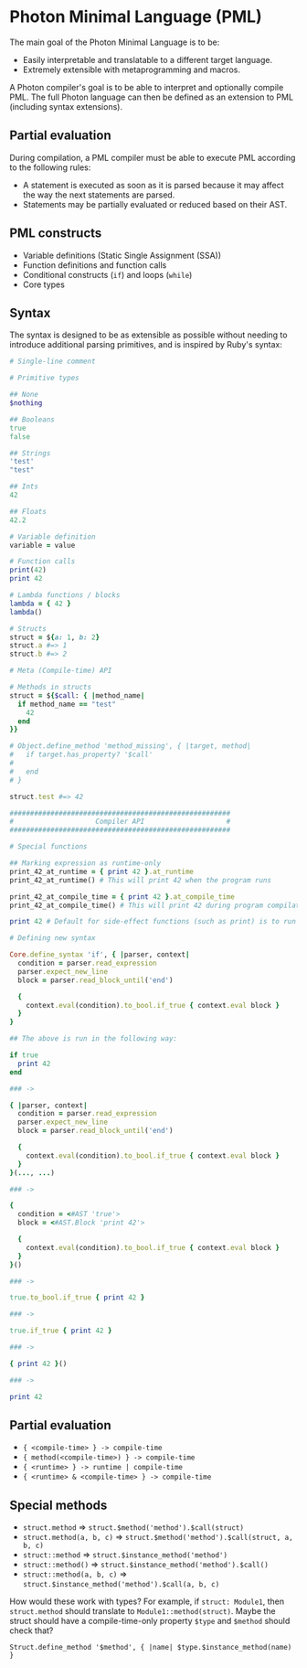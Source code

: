 # Photon Minimal Language (PML)

The main goal of the Photon Minimal Language is to be:

- Easily interpretable and translatable to a different target language.
- Extremely extensible with metaprogramming and macros.

A Photon compiler's goal is to be able to interpret and optionally compile PML. The full Photon language can then be defined as an extension to PML (including syntax extensions).

## Partial evaluation

During compilation, a PML compiler must be able to execute PML according to the following rules:

- A statement is executed as soon as it is parsed because it may affect the way the next statements are parsed.
- Statements may be partially evaluated or reduced based on their AST.

## PML constructs

- Variable definitions (Static Single Assignment (SSA))
- Function definitions and function calls
- Conditional constructs (`if`) and loops (`while`)
- Core types

## Syntax

The syntax is designed to be as extensible as possible without needing to introduce additional parsing primitives, and is inspired by Ruby's syntax:

```ruby
# Single-line comment

# Primitive types

## None
$nothing

## Booleans
true
false

## Strings
'test'
"test"

## Ints
42

## Floats
42.2

# Variable definition
variable = value

# Function calls
print(42)
print 42

# Lambda functions / blocks
lambda = { 42 }
lambda()

# Structs
struct = ${a: 1, b: 2}
struct.a #=> 1
struct.b #=> 2

# Meta (Compile-time) API

# Methods in structs
struct = ${$call: { |method_name|
  if method_name == "test"
    42
  end
}}

# Object.define_method 'method_missing', { |target, method|
#   if target.has_property? '$call'
#
#   end
# }

struct.test #=> 42

######################################################
#                    Compiler API                    #
######################################################

# Special functions

## Marking expression as runtime-only
print_42_at_runtime = { print 42 }.at_runtime
print_42_at_runtime() # This will print 42 when the program runs

print_42_at_compile_time = { print 42 }.at_compile_time
print_42_at_compile_time() # This will print 42 during program compilation

print 42 # Default for side-effect functions (such as print) is to run during runtime

# Defining new syntax

Core.define_syntax 'if', { |parser, context|
  condition = parser.read_expression
  parser.expect_new_line
  block = parser.read_block_until('end')

  {
    context.eval(condition).to_bool.if_true { context.eval block }
  }
}

## The above is run in the following way:

if true
  print 42
end

### ->

{ |parser, context|
  condition = parser.read_expression
  parser.expect_new_line
  block = parser.read_block_until('end')

  {
    context.eval(condition).to_bool.if_true { context.eval block }
  }
}(..., ...)

### ->

{
  condition = <#AST 'true'>
  block = <#AST.Block 'print 42'>

  {
    context.eval(condition).to_bool.if_true { context.eval block }
  }
}()

### ->

true.to_bool.if_true { print 42 }

### ->

true.if_true { print 42 }

### ->

{ print 42 }()

### ->

print 42
```

## Partial evaluation

- `{ <compile-time> } -> compile-time`
- `{ method(<compile-time>) } -> compile-time`
- `{ <runtime> } -> runtime | compile-time`
- `{ <runtime> & <compile-time> } -> compile-time`

## Special methods

- `struct.method` => `struct.$method('method').$call(struct)`
- `struct.method(a, b, c)` => `struct.$method('method').$call(struct, a, b, c)`
- `struct::method` => `struct.$instance_method('method')`
- `struct::method()` => `struct.$instance_method('method').$call()`
- `struct::method(a, b, c)` => `struct.$instance_method('method').$call(a, b, c)`

How would these work with types? For example, if `struct: Module1`, then `struct.method` should translate to `Module1::method(struct)`.
Maybe the struct should have a compile-time-only property `$type` and `$method` should check that?

```
Struct.define_method '$method', { |name| $type.$instance_method(name) }
```
